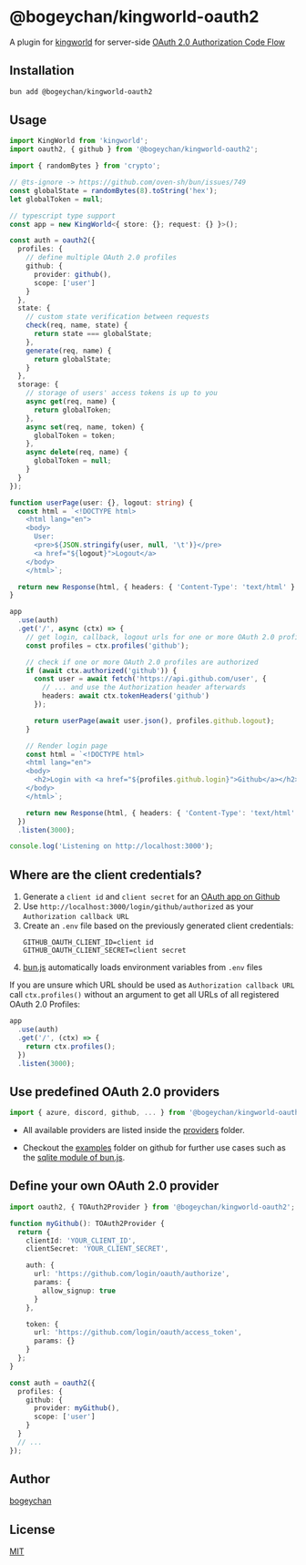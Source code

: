 # @bogeychan/kingworld-oauth2

A plugin for [kingworld](https://github.com/saltyaom/kingworld) for server-side [OAuth 2.0 Authorization Code Flow](https://www.oauth.com/oauth2-servers/server-side-apps/authorization-code/)

## Installation

```bash
bun add @bogeychan/kingworld-oauth2
```

## Usage

```ts
import KingWorld from 'kingworld';
import oauth2, { github } from '@bogeychan/kingworld-oauth2';

import { randomBytes } from 'crypto';

// @ts-ignore -> https://github.com/oven-sh/bun/issues/749
const globalState = randomBytes(8).toString('hex');
let globalToken = null;

// typescript type support
const app = new KingWorld<{ store: {}; request: {} }>();

const auth = oauth2({
  profiles: {
    // define multiple OAuth 2.0 profiles
    github: {
      provider: github(),
      scope: ['user']
    }
  },
  state: {
    // custom state verification between requests
    check(req, name, state) {
      return state === globalState;
    },
    generate(req, name) {
      return globalState;
    }
  },
  storage: {
    // storage of users' access tokens is up to you
    async get(req, name) {
      return globalToken;
    },
    async set(req, name, token) {
      globalToken = token;
    },
    async delete(req, name) {
      globalToken = null;
    }
  }
});

function userPage(user: {}, logout: string) {
  const html = `<!DOCTYPE html>
    <html lang="en">
    <body>
      User:
      <pre>${JSON.stringify(user, null, '\t')}</pre>
      <a href="${logout}">Logout</a>
    </body>
    </html>`;

  return new Response(html, { headers: { 'Content-Type': 'text/html' } });
}

app
  .use(auth)
  .get('/', async (ctx) => {
    // get login, callback, logout urls for one or more OAuth 2.0 profiles
    const profiles = ctx.profiles('github');

    // check if one or more OAuth 2.0 profiles are authorized
    if (await ctx.authorized('github')) {
      const user = await fetch('https://api.github.com/user', {
        // ... and use the Authorization header afterwards
        headers: await ctx.tokenHeaders('github')
      });

      return userPage(await user.json(), profiles.github.logout);
    }

    // Render login page
    const html = `<!DOCTYPE html>
    <html lang="en">
    <body>
      <h2>Login with <a href="${profiles.github.login}">Github</a></h2>
    </body>
    </html>`;

    return new Response(html, { headers: { 'Content-Type': 'text/html' } });
  })
  .listen(3000);

console.log('Listening on http://localhost:3000');
```

## Where are the client credentials?

1. Generate a `client id` and `client secret` for an [OAuth app on Github](https://docs.github.com/en/developers/apps/building-oauth-apps/creating-an-oauth-app)
2. Use `http://localhost:3000/login/github/authorized` as your `Authorization callback URL`
3. Create an `.env` file based on the previously generated client credentials:
   ```env
   GITHUB_OAUTH_CLIENT_ID=client id
   GITHUB_OAUTH_CLIENT_SECRET=client secret
   ```
4. [bun.js](https://bun.sh/) automatically loads environment variables from `.env` files

If you are unsure which URL should be used as `Authorization callback URL` call `ctx.profiles()` without an argument to get all URLs of all registered OAuth 2.0 Profiles:

```ts
app
  .use(auth)
  .get('/', (ctx) => {
    return ctx.profiles();
  })
  .listen(3000);
```

## Use predefined OAuth 2.0 providers

```ts
import { azure, discord, github, ... } from '@bogeychan/kingworld-oauth2';
```

- All available providers are listed inside the [providers](./src/providers) folder.

- Checkout the [examples](./examples) folder on github for further use cases such as the [sqlite module of bun.js](https://github.com/oven-sh/bun#bunsqlite-sqlite3-module).

## Define your own OAuth 2.0 provider

```ts
import oauth2, { TOAuth2Provider } from '@bogeychan/kingworld-oauth2';

function myGithub(): TOAuth2Provider {
  return {
    clientId: 'YOUR_CLIENT_ID',
    clientSecret: 'YOUR_CLIENT_SECRET',

    auth: {
      url: 'https://github.com/login/oauth/authorize',
      params: {
        allow_signup: true
      }
    },

    token: {
      url: 'https://github.com/login/oauth/access_token',
      params: {}
    }
  };
}

const auth = oauth2({
  profiles: {
    github: {
      provider: myGithub(),
      scope: ['user']
    }
  }
  // ...
});
```

## Author

[bogeychan](https://github.com/bogeychan)

## License

[MIT](LICENSE)
